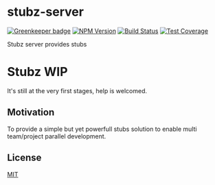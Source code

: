 # stubz-server

[![Greenkeeper badge](https://badges.greenkeeper.io/hisco/stubz.svg)](https://greenkeeper.io/)
[![NPM Version][npm-image]][npm-url]
[![Build Status][travis-image]][travis-url]
[![Test Coverage][coveralls-image]][coveralls-url]

  Stubz server provides stubs
# Stubz WIP
It's still at the very first stages, help is welcomed.

## Motivation
To provide a simple but yet powerfull stubs solution to enable multi team/project parallel development.

## License

  [MIT](LICENSE)

[npm-image]: https://img.shields.io/npm/v/stubz.svg
[npm-url]: https://npmjs.org/package/fstubz
[travis-image]: https://img.shields.io/travis/hisco/stubz/master.svg?style=flat-square
[travis-url]: https://travis-ci.org/hisco/stubz
[coveralls-image]: https://coveralls.io/repos/github/hisco/stubz/badge.svg?branch=master
[coveralls-url]: https://coveralls.io/github/hisco/stubz?branch=master
